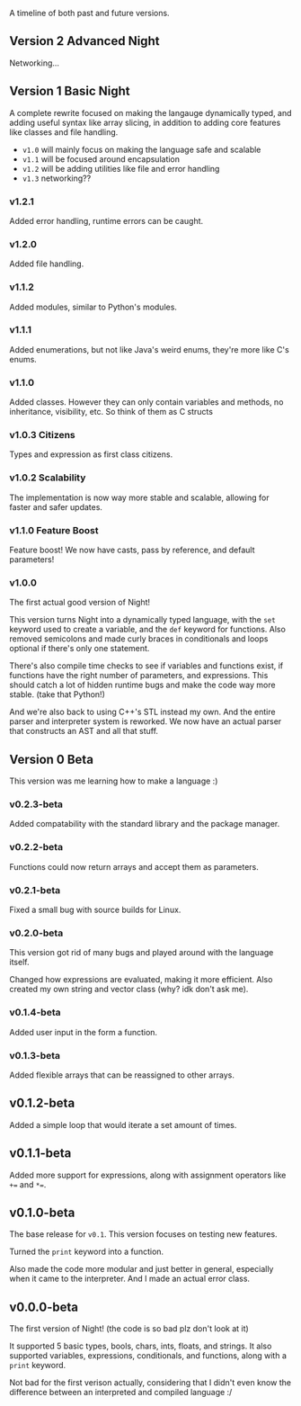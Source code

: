 A timeline of both past and future versions.

## Version 2 Advanced Night

Networking...

## Version 1 Basic Night

A complete rewrite focused on making the langauge dynamically typed, and adding useful syntax like array slicing, in addition to adding core features like classes and file handling.
- `v1.0` will mainly focus on making the language safe and scalable
- `v1.1` will be focused around encapsulation
- `v1.2` will be adding utilities like file and error handling
- `v1.3` networking??

### v1.2.1

Added error handling, runtime errors can be caught.

### v1.2.0

Added file handling.

### v1.1.2

Added modules, similar to Python's modules.

### v1.1.1

Added enumerations, but not like Java's weird enums, they're more like C's enums.

### v1.1.0

Added classes. However they can only contain variables and methods, no inheritance, visibility, etc. So think of them as C structs

### v1.0.3 Citizens

Types and expression as first class citizens.

### v1.0.2 Scalability

The implementation is now way more stable and scalable, allowing for faster and safer updates.

### v1.1.0 Feature Boost

Feature boost! We now have casts, pass by reference, and default parameters!

### v1.0.0

The first actual good version of Night!

This version turns Night into a dynamically typed language, with the `set` keyword used to create a variable, and the `def` keyword for functions. Also removed semicolons and made curly braces in conditionals and loops optional if there's only one statement.

There's also compile time checks to see if variables and functions exist, if functions have the right number of parameters, and expressions. This should catch a lot of hidden runtime bugs and make the code way more stable. (take that Python!)

And we're also back to using C++'s STL instead my own. And the entire parser and interpreter system is reworked. We now have an actual parser that constructs an AST and all that stuff.

## Version 0 Beta

This version was me learning how to make a language :)

### v0.2.3-beta

Added compatability with the standard library and the package manager.

### v0.2.2-beta

Functions could now return arrays and accept them as parameters.

### v0.2.1-beta

Fixed a small bug with source builds for Linux.

### v0.2.0-beta

This version got rid of many bugs and played around with the language itself.

Changed how expressions are evaluated, making it more efficient. Also created my own string and vector class (why? idk don't ask me).

### v0.1.4-beta

Added user input in the form a function.

### v0.1.3-beta

Added flexible arrays that can be reassigned to other arrays.

## v0.1.2-beta

Added a simple loop that would iterate a set amount of times.

## v0.1.1-beta

Added more support for expressions, along with assignment operators like `+=` and `*=`.

## v0.1.0-beta

The base release for `v0.1`. This version focuses on testing new features.

Turned the `print` keyword into a function.

Also made the code more modular and just better in general, especially when it came to the interpreter. And I made an actual error class.

## v0.0.0-beta

The first version of Night! (the code is so bad plz don't look at it)

It supported 5 basic types, bools, chars, ints, floats, and strings. It also supported variables, expressions, conditionals, and functions, along with a `print` keyword.

Not bad for the first verison actually, considering that I didn't even know the difference between an interpreted and compiled language :/
